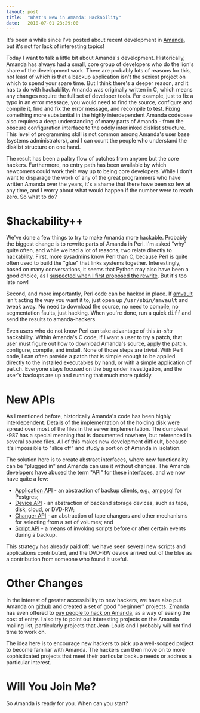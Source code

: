 ```yaml
---
layout: post
title:  "What's New in Amanda: Hackability"
date:   2010-07-01 23:29:00
---
```



It's been a while since I've posted about recent development in [Amanda](http://amanda.org/), but it's not for lack of interesting topics!

Today
 I want to talk a little bit about Amanda's development.  Historically,
Amanda has always had a small, core group of developers who do the
lion's share of the development work.  There are probably lots of
reasons for this, not least of which is that a backup application isn't
the sexiest project on which to spend your spare time.  But I think
there's a deeper reason, and it has to do with hackability.
 Amanda was originally written in C, which means any changes require the
 full set of developer tools.  For example, just to fix a typo in an
error message, you would need to find the source, configure and compile
it, find and fix the error message, and recompile to test.  Fixing
something more substantial in the highly interdependent Amanda codebase
also requires a deep understanding of many parts of Amanda - from the
obscure configuration interface to the oddly interlinked disklist
structure.  This level of programming skill is not common among Amanda's
 user base (systems administrators), and I can count the people who
understand the disklist structure on one hand.

The
result has been a paltry flow of patches from anyone but the core
hackers.  Furthermore, no entry path has been available by which
newcomers could work their way up to being core developers.  While I
don't want to disparage the work of any of the great programmers who
have written Amanda over the years, it's a shame that there have been so
 few at any time, and I worry about what would happen if the number were
 to reach zero.  So what to do?

# $hackability++

We've
 done a few things to try to make Amanda more hackable.  Probably the
biggest change is to rewrite parts of Amanda in Perl.  I'm asked "why"
quite often, and while we had a lot of reasons, two relate directly to
hackability.  First, more sysadmins know Perl than C, because Perl is
quite often used to build the "glue" that links systems together.
Interestingly, based on many conversations, it seems that Python may
also have been a good choice, as I [suspected when I first proposed the rewrite](http://code.v.igoro.us/archives/12-Perl-vs.-Python.html).  But it's too late now!

Second, and more importantly, Perl code can be hacked in place.  If [amvault](http://wiki.zmanda.com/man/amvault.8.html) isn't acting the way you want it to, just open up <tt>/usr/sbin/amvault</tt>
 and tweak away.  No need to download the source, no need to compile, no
 segmentation faults, just hacking.  When you're done, run a quick <tt>diff</tt> and send the results to amanda-hackers.

Even users who do not know Perl can take advantage of this _in-situ_
 hackability.  Within Amanda's C code, if I want a user to try a patch,
that user must figure out how to download Amanda's source, apply the
patch, configure, compile, and install.  None of those steps are
trivial.  With Perl code, I can often provide a patch that is simple
enough to be applied directly to the installed executables by hand, or
with a simple application of <tt>patch</tt>.  Everyone stays focused on the bug under investigation, and the user's backups are up and running that much more quickly.

# New APIs

As I
mentioned before, historically Amanda's code has been highly
interdependent.  Details of the implementation of the holding disk were
spread over most of the files in the server implementation.  The
dumplevel -987 has a special meaning that is documented nowhere, but
referenced in several source files.  All of this makes new development
difficult, because it's impossible to "slice off" and study a portion of
 Amanda in isolation.

The
solution here is to create abstract interfaces, where new functionality
can be "plugged in" and Amanda can use it without changes.  The Amanda
developers have abused the term "API" for these interfaces, and we now
have quite a few:

*   [Application API](http://wiki.zmanda.com/index.php/Application_API) - an abstraction of backup clients, e.g., [ampgsql](http://code.v.igoro.us/archives/50-Whats-New-in-Amanda-Postgres-Backups.html) for Postgres;
*   [Device API](http://wiki.zmanda.com/index.php/Device_API) - an abstraction of backend storage devices, such as tape, disk, cloud, or DVD-RW;
*   [Changer API](http://wiki.zmanda.com/index.php/Changer_API) - an abstraction of tape changers and other mechanisms for selecting from a set of volumes; and
*   [Script API](http://wiki.zmanda.com/index.php/Script_API) - a means of invoking scripts before or after certain events during a backup.

This
strategy has already paid off: we have seen several new scripts and
applications contributed, and the DVD-RW device arrived out of the blue
as a contribution from someone who found it useful.

# Other Changes

In the interest of greater accessibility to new hackers, we have also put Amanda on [github](http://github.com/zmanda/amanda) and created a set of good "beginner" projects.  Zmanda has even offered to [pay people to hack on Amanda](http://code.v.igoro.us/archives/53-Want-to-work-on-Amanda.html),
 as a way of easing the cost of entry.  I also try to point out
interesting projects on the Amanda mailing list, particularly projects
that Jean-Louis and I probably will not find time to work on.

The
idea here is to encourage new hackers to pick up a well-scoped project
to become familiar with Amanda.  The hackers can then move on to more
sophisticated projects that meet their particular backup needs or
address a particular interest.

# Will You Join Me?

So Amanda is ready for you.  When can you start?

